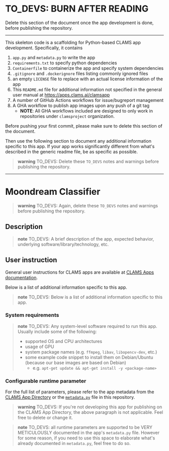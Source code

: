 # TO_DEVS: BURN AFTER READING

Delete this section of the document once the app development is done, before publishing the repository.

---
This skeleton code is a scaffolding for Python-based CLAMS app development. Specifically, it contains

1. `app.py` and `metadata.py` to write the app
1. `requirements.txt` to specify python dependencies
1. `Containerfile` to containerize the app and specify system dependencies
1. `.gitignore` and `.dockerignore` files listing commonly ignored files
1. an empty `LICENSE` file to replace with an actual license information of the app
1. This `README.md` file for additional information not specified in the general user manual at https://apps.clams.ai/clamsapp
1. A number of GitHub Actions workflows for issue/bugreport management
1. A GHA workflow to publish app images upon any push of a git tag
   * **NOTE**: All GHA workflows included are designed to only work in repositories under `clamsproject` organization.

Before pushing your first commit, please make sure to delete this section of the document.

Then use the following section to document any additional information specific to this app. If your app works significantly different from what's described in the generic readme file, be as specific as possible.


> **warning**
> TO_DEVS: Delete these `TO_DEVS` notes and warnings before publishing the repository.

---

# Moondream Classifier

> **warning**
> TO_DEVS: Again, delete these `TO_DEVS` notes and warnings before publishing the repository.

## Description

> **note**
> TO_DEVS: A brief description of the app, expected behavior, underlying software/library/technology, etc.

## User instruction

General user instructions for CLAMS apps are available at [CLAMS Apps documentation](https://apps.clams.ai/clamsapp).

Below is a list of additional information specific to this app.

> **note**
> TO_DEVS: Below is a list of additional information specific to this app.


### System requirements

> **note**
> TO_DEVS: Any system-level software required to run this app. Usually include some of the following:
> * supported OS and CPU architectures
> * usage of GPU
> * system package names (e.g. `ffmpeg`, `libav`, `libopencv-dev`, etc.)
> * some example code snippet to install them on Debian/Ubuntu (because our base images are based on Debian)
>     * e.g. `apt-get update && apt-get install -y <package-name>`

### Configurable runtime parameter

For the full list of parameters, please refer to the app metadata from the [CLAMS App Directory](https://apps.clams.ai) or the [`metadata.py`](metadata.py) file in this repository.

> **warning**
> TO_DEVS: If you're not developing this app for publishing on the CLAMS App Directory, the above paragraph is not applicable. Feel free to delete or change it.

> **note**
> TO_DEVS: all runtime parameters are supported to be VERY METICULOUSLY documented in the app's `metadata.py` file. However for some reason, if you need to use this space to elaborate what's already documented in `metadata.py`, feel free to do so.
